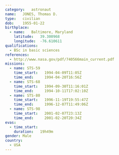 ```yaml
---
category:	astronaut
name:	JONES, Thomas D.
type:	civilian
dob:	1955-01-22
birthplace:
  - name:	Baltimore, Maryland
    latitude:	39.300968
    longitude:	-76.610611
qualifications:
  - BSc in basic sciences
references:
  - http://www.nasa.gov/pdf/740566main_current.pdf
missions:
  - name: STS-59
    time_start:   1994-04-09T11:05Z
    time_end:     1994-04-20T16:56Z
  - name: STS-68
    time_start:   1994-09-30T11:16:01Z
    time_end:     1994-10-11T17:02:10Z
  - name: STS-80
    time_start:   1996-11-19T19:55:47Z
    time_end:     1996-12-07T11:49:06Z
  - name: STS-98
    time_start:   2001-02-07T23:13Z
    time_end:     2001-02-20T20:34Z
evas:
  - time_start: 
    duration:   19h49m
gender:	Male
country:
  - USA
---
```

